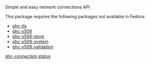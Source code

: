 Simple and easy network connections API

This package requires the following packages not available in Fedora:

* [ghc-tls](../ghc-tls)
* [ghc-x509](../ghc-x509)
* [ghc-x509-store](../ghc-x509-store)
* [ghc-x509-system](../ghc-x509-system)
* [ghc-x509-validation](../ghc-x509-validation)

[ghc-connection status](https://copr.fedorainfracloud.org/coprs/dshea/bdcs-haskell-deps/package/ghc-connection/status_image/last_build.png)

